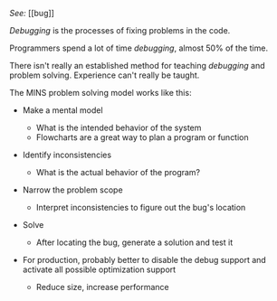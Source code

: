 *See:* [[bug]]

*Debugging* is the processes of fixing problems in the code.

Programmers spend a lot of time *debugging*, almost 50% of the time. 

There isn't really an established method for teaching *debugging* and problem solving. Experience can't really be taught. 

The MINS problem solving model works like this:
- Make a mental model
	- What is the intended behavior of the system
	- Flowcharts are a great way to plan a program or function
- Identify inconsistencies
	- What is the actual behavior of the program? 
- Narrow the problem scope
	- Interpret inconsistencies to figure out the bug's location
- Solve
	- After locating the bug, generate a solution and test it

- For production, probably better to disable the debug support and activate all possible optimization support
	- Reduce size, increase performance




